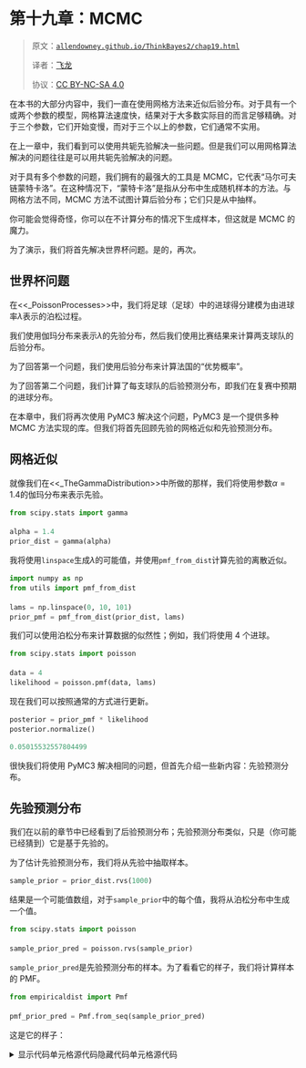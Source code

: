# 第十九章：MCMC

> 原文：[`allendowney.github.io/ThinkBayes2/chap19.html`](https://allendowney.github.io/ThinkBayes2/chap19.html)
> 
> 译者：[飞龙](https://github.com/wizardforcel)
> 
> 协议：[CC BY-NC-SA 4.0](http://creativecommons.org/licenses/by-nc-sa/4.0/)

在本书的大部分内容中，我们一直在使用网格方法来近似后验分布。对于具有一个或两个参数的模型，网格算法速度快，结果对于大多数实际目的而言足够精确。对于三个参数，它们开始变慢，而对于三个以上的参数，它们通常不实用。

在上一章中，我们看到可以使用共轭先验解决一些问题。但是我们可以用网格算法解决的问题往往是可以用共轭先验解决的问题。

对于具有多个参数的问题，我们拥有的最强大的工具是 MCMC，它代表“马尔可夫链蒙特卡洛”。在这种情况下，“蒙特卡洛”是指从分布中生成随机样本的方法。与网格方法不同，MCMC 方法不试图计算后验分布；它们只是从中抽样。

你可能会觉得奇怪，你可以在不计算分布的情况下生成样本，但这就是 MCMC 的魔力。

为了演示，我们将首先解决世界杯问题。是的，再次。

## 世界杯问题

在<<_PoissonProcesses>>中，我们将足球（足球）中的进球得分建模为由进球率$\lambda$表示的泊松过程。

我们使用伽玛分布来表示$\lambda$的先验分布，然后我们使用比赛结果来计算两支球队的后验分布。

为了回答第一个问题，我们使用后验分布来计算法国的“优势概率”。

为了回答第二个问题，我们计算了每支球队的后验预测分布，即我们在复赛中预期的进球分布。

在本章中，我们将再次使用 PyMC3 解决这个问题，PyMC3 是一个提供多种 MCMC 方法实现的库。但我们将首先回顾先验的网格近似和先验预测分布。

## 网格近似

就像我们在<<_TheGammaDistribution>>中所做的那样，我们将使用参数$\alpha=1.4$的伽玛分布来表示先验。

```py
from scipy.stats import gamma

alpha = 1.4
prior_dist = gamma(alpha) 
```

我将使用`linspace`生成$\lambda$的可能值，并使用`pmf_from_dist`计算先验的离散近似。

```py
import numpy as np
from utils import pmf_from_dist

lams = np.linspace(0, 10, 101)
prior_pmf = pmf_from_dist(prior_dist, lams) 
```

我们可以使用泊松分布来计算数据的似然性；例如，我们将使用 4 个进球。

```py
from scipy.stats import poisson

data = 4
likelihood = poisson.pmf(data, lams) 
```

现在我们可以按照通常的方式进行更新。

```py
posterior = prior_pmf * likelihood
posterior.normalize() 
```

```py
0.05015532557804499 
```

很快我们将使用 PyMC3 解决相同的问题，但首先介绍一些新内容：先验预测分布。

## 先验预测分布

我们在以前的章节中已经看到了后验预测分布；先验预测分布类似，只是（你可能已经猜到）它是基于先验的。

为了估计先验预测分布，我们将从先验中抽取样本。

```py
sample_prior = prior_dist.rvs(1000) 
```

结果是一个可能值数组，对于`sample_prior`中的每个值，我将从泊松分布中生成一个值。

```py
from scipy.stats import poisson

sample_prior_pred = poisson.rvs(sample_prior) 
```

`sample_prior_pred`是先验预测分布的样本。为了看看它的样子，我们将计算样本的 PMF。

```py
from empiricaldist import Pmf

pmf_prior_pred = Pmf.from_seq(sample_prior_pred) 
```

这是它的样子：

<details class="hide above-input"><summary aria-label="Toggle hidden content">显示代码单元格源代码隐藏代码单元格源代码</summary>

```py
from utils import decorate

pmf_prior_pred.bar()
decorate(xlabel='Number of goals',
         ylabel='PMF',
         title='Prior Predictive Distribution') 
```</details> ![_images/eca8cc1de30bb001a105eb6a2bf94133ee6740cbf48d21dadeb130afe219aac7.png](img/3dd262bbe6abdce4ea23ae2cb00d096b.png)

计算先验预测分布的一个原因是检查我们对系统的模型是否合理。在这种情况下，进球的分布似乎与我们对世界杯足球的了解一致。

但在本章中，我们有另一个原因：计算先验预测分布是使用 MCMC 的第一步。

## 介绍 PyMC3

PyMC3 是一个提供多种 MCMC 方法的 Python 库。要使用 PyMC3，我们必须指定生成数据的过程的模型。在这个例子中，模型有两个步骤：

+   首先我们从先验分布中抽取一个进球率，

+   然后我们从泊松分布中抽取一定数量的进球。

以下是我们在 PyMC3 中指定此模型的方式：

```py
import pymc3 as pm

with pm.Model() as model:
    lam = pm.Gamma('lam', alpha=1.4, beta=1.0)
    goals = pm.Poisson('goals', lam) 
```

导入`pymc3`后，我们创建了一个名为`model`的`Model`对象。

如果您对 Python 中的`with`语句不熟悉，它是一种将一组语句与对象关联的方法。在这个例子中，两个缩进的语句与新的`Model`对象相关联。因此，当我们创建分布对象`Gamma`和`Poisson`时，它们被添加到`Model`中。

在`with`语句内部：

+   第一行创建了先验，这是一个具有给定参数的 gamma 分布。

+   第二行创建了先验预测，这是一个具有参数`lam`的泊松分布。

`Gamma`和`Poisson`的第一个参数是一个字符串变量名。

PyMC3 提供了一个生成模型的可视化表示的函数。

<details class="hide above-input"><summary aria-label="Toggle hidden content">显示代码单元格内容 隐藏代码单元格内容</summary>

```py
pm.model_to_graphviz(model) 
```

![_images/609b52cdd995310fa9f12f9f2aa7d3f49ae50dbdca73040d1e57a879aeaa36fc.svg](img/20d889a293bd0942c8e78861a5bfe4d9.png)</details>

在这个可视化中，椭圆形显示`lam`是从 gamma 分布中抽取的，`goals`是从泊松分布中抽取的。箭头显示`lam`的值被用作`goals`分布的参数。

## 抽样先验

PyMC3 提供了一个从先验和先验预测分布中生成样本的函数。我们可以使用`with`语句在模型的上下文中运行此函数。

```py
with model:
    trace = pm.sample_prior_predictive(1000) 
```

结果是一个类似字典的对象，将变量`lam`和`goals`映射到样本。我们可以这样提取`lam`的样本：

```py
sample_prior_pymc = trace['lam']
sample_prior_pymc.shape 
```

```py
(1000,) 
```

以下图比较了此样本的 CDF 与使用 SciPy 中的`gamma`对象生成的样本的 CDF。

<details class="hide above-input"><summary aria-label="Toggle hidden content">显示代码单元格内容 隐藏代码单元格内容</summary>

```py
from empiricaldist import Cdf

def plot_cdf(sample, **options):
  """Plot the CDF of a sample.

 sample: sequence of quantities
 """
    Cdf.from_seq(sample).plot(**options) 
```</details> <details class="hide above-input"><summary aria-label="Toggle hidden content">显示代码单元格源代码 隐藏代码单元格源代码</summary>

```py
plot_cdf(sample_prior, 
         label='SciPy sample',
         color='C5')
plot_cdf(sample_prior_pymc, 
         label='PyMC3 sample',
         color='C0')
decorate(xlabel=r'Goals per game ($\lambda$)',
         ylabel='CDF',
         title='Prior distribution') 
```</details> ![_images/193b0b47427fd7f39ff507b2ce0793f76d0f69476bfc766c47bc5e428f929d77.png](img/4a581ee15ec55f6c43db331b3e69b294.png)

结果是相似的，这证实了模型的规范是正确的，采样器的工作是如广告所述的。

从跟踪中我们还可以提取`goals`，这是从先验预测分布中抽取的样本。

```py
sample_prior_pred_pymc = trace['goals']
sample_prior_pred_pymc.shape 
```

```py
(1000,) 
```

我们可以将其与使用 SciPy 中的`poisson`对象生成的样本进行比较。

因为后验预测分布中的数量是离散的（进球数），我将绘制 CDF 作为阶梯函数。

<details class="hide above-input"><summary aria-label="Toggle hidden content">显示代码单元格内容 隐藏代码单元格内容</summary>

```py
def plot_pred(sample, **options):
    Cdf.from_seq(sample).step(**options) 
```</details> <details class="hide above-input"><summary aria-label="Toggle hidden content">显示代码单元格源代码 隐藏代码单元格源代码</summary>

```py
plot_pred(sample_prior_pred, 
          label='SciPy sample', 
          color='C5')
plot_pred(sample_prior_pred_pymc, 
          label='PyMC3 sample', 
          color='C13')
decorate(xlabel='Number of goals',
         ylabel='PMF',
         title='Prior Predictive Distribution') 
```</details> ![_images/dc0f98c00bcdf866da67931d6c2c2c5b2478e90be73e2a3f295493d47e4a36b4.png](img/3e04bb6f8d13f6f6a8c646159fc0add6.png)

同样，结果是相似的，因此我们有一些信心我们正在正确使用 PyMC3。

## 何时进行推断？

最后，我们准备进行实际推断。我们只需要做一个小改变。这是我们用来生成先验预测分布的模型：

```py
with pm.Model() as model:
    lam = pm.Gamma('lam', alpha=1.4, beta=1.0)
    goals = pm.Poisson('goals', lam) 
```

这是我们将用于计算后验分布的模型。

```py
with pm.Model() as model2:
    lam = pm.Gamma('lam', alpha=1.4, beta=1.0)
    goals = pm.Poisson('goals', lam, observed=4) 
```

不同之处在于我们将 goals 标记为`observed`并提供观察数据`4`。

而不是调用`sample_prior_predictive`，我们将调用`sample`，这被理解为从`lam`的后验分布中抽样。

```py
options = dict(return_inferencedata=False)

with model2:
    trace2 = pm.sample(500, **options) 
```

<details class="hide below-input"><summary aria-label="Toggle hidden content">显示代码单元格输出 隐藏代码单元格输出</summary>

```py
Auto-assigning NUTS sampler...
Initializing NUTS using jitter+adapt_diag...
Multiprocess sampling (2 chains in 2 jobs)
NUTS: [lam] 
```

<progress value="3000" class="" max="3000" style="width:300px; height:20px; vertical-align: middle;">100.00% [3000/3000 00:01<00:00 Sampling 2 chains, 0 divergences]</progress>

```py
Sampling 2 chains for 1_000 tune and 500 draw iterations (2_000 + 1_000 draws total) took 1 seconds. 
```</details>

尽管这些模型的规范是相似的，但采样过程是非常不同的。我不会详细介绍 PyMC3 的工作原理，但有几件事情你应该知道：

+   根据模型的不同，PyMC3 使用几种 MCMC 方法之一；在这个例子中，它使用[无 U 转弯采样器](https://en.wikipedia.org/wiki/Hamiltonian_Monte_Carlo#No_U-Turn_Sampler) (NUTS)，这是我们拥有的最有效和可靠的方法之一。

+   当采样器启动时，它生成的第一个值通常不是来自后验分布的代表性样本，因此这些值被丢弃。这个过程称为“调整”。

+   PyMC3 不是使用单一的马尔可夫链，而是使用多个链。然后我们可以比较多个链的结果，以确保它们是一致的。

尽管我们要求 500 个样本，PyMC3 生成了两个 1000 个样本，丢弃了一半，返回了剩下的 1000 个。从`trace2`中，我们可以提取后验分布的样本，就像这样：

```py
sample_post_pymc = trace2['lam'] 
```

<details class="hide above-input"><summary aria-label="Toggle hidden content">显示代码单元格内容 隐藏代码单元格内容</summary>

```py
sample_post_pymc.shape 
```

```py
(1000,) 
```</details>

我们可以将这个样本的 CDF 与我们通过网格近似计算的后验进行比较：

<details class="hide above-input"><summary aria-label="Toggle hidden content">显示代码单元格源代码 隐藏代码单元格源代码</summary>

```py
posterior.make_cdf().plot(label='posterior grid', 
                          color='C5')
plot_cdf(sample_post_pymc, 
         label='PyMC3 sample',
         color='C4')

decorate(xlabel=r'Goals per game ($\lambda$)',
         ylabel='CDF',
         title='Posterior distribution') 
```</details> ![_images/df033dddfe2e28c72653c7a90266da82aa4902fbd977ec312df43d87c2bb4607.png](img/8732cbe552885e122226632c2238e45e.png)

PyMC3 的结果与网格近似的结果一致。

## 后验预测分布

最后，要从后验预测分布中采样，我们可以使用`sample_posterior_predictive`：

```py
with model2:
    post_pred = pm.sample_posterior_predictive(trace2) 
```

<details class="hide below-input"><summary aria-label="Toggle hidden content">显示代码单元格输出 隐藏代码单元格输出</summary> <progress value="1000" class="" max="1000" style="width:300px; height:20px; vertical-align: middle;">100.00% [1000/1000 00:00<00:00]</progress></details>

结果是一个包含`goals`样本的字典。

```py
sample_post_pred_pymc = post_pred['goals'] 
```

<details class="hide above-input"><summary aria-label="Toggle hidden content">显示代码单元格内容 隐藏代码单元格内容</summary>

```py
sample_post_pred_pymc.shape 
```

```py
(1000,) 
```</details>

我还将从我们通过网格近似计算的后验分布中生成一个样本。

```py
sample_post = posterior.sample(1000)
sample_post_pred = poisson(sample_post).rvs() 
```

我们可以比较这两个样本。

<details class="hide above-input"><summary aria-label="Toggle hidden content">显示代码单元格源代码 隐藏代码单元格源代码</summary>

```py
plot_pred(sample_post_pred, 
          label='grid sample',
          color='C5')
plot_pred(sample_post_pred_pymc, 
          label='PyMC3 sample',
          color='C12')

decorate(xlabel='Number of goals',
         ylabel='PMF',
         title='Posterior Predictive Distribution') 
```</details> ![_images/e72732e7236a3458b5cc5d33844fdc3fed5b8289d8a9181a56868e1235c80003.png](img/8561fce647062c70fa4fe583e77acf8d.png)

同样，结果是一致的。因此，我们已经确定我们可以使用网格近似或 PyMC3 计算相同的结果。

但可能不清楚原因。在这个例子中，网格算法所需的计算量比 MCMC 少，结果是后验分布的一个相当不错的近似，而不是一个样本。

然而，这是一个只有一个参数的简单模型。事实上，我们甚至可以用更少的计算来解决它，使用共轭先验。PyMC3 的强大之处将在更复杂的模型中更加明显。

## 幸福

最近我阅读了 Esteban Ortiz-Ospina 和 Max Roser 的[“幸福和生活满意度”](https://ourworldindata.org/happiness-and-life-satisfaction)，其中讨论了收入和幸福之间的关系，包括国家之间、国家内部和随时间的变化。

它引用了[“世界幸福报告”](https://worldhappiness.report/)，其中包括[多元回归分析的结果](https://worldhappiness.report/ed/2020/social-environments-for-world-happiness/)，探讨了幸福与六个潜在预测因素之间的关系：

+   收入以人均 GDP 表示

+   社会支持

+   出生时的健康预期寿命

+   自由选择生活的自由

+   慷慨

+   对腐败的看法

因变量是国家对“Cantril 梯子问题”的平均回答，该问题由[盖洛普世界民意调查](https://news.gallup.com/poll/122453/understanding-gallup-uses-cantril-scale.aspx)使用：

> 请想象一个阶梯，从底部编号为零到顶部编号为 10。梯子的顶部代表您的最佳生活，梯子的底部代表您的最糟糕的生活。您会说您个人感觉您现在站在梯子的哪一步？

我将这些回答称为“幸福”，但更精确地说，它们可能更多地被认为是对生活质量满意度的衡量。

在接下来的几节中，我们将使用贝叶斯回归复制此报告中的分析。

我们可以使用 Pandas 将数据读入`DataFrame`。

```py
import pandas as pd

filename = 'WHR20_DataForFigure2.1.xls'
df = pd.read_excel(filename) 
```

<details class="hide above-input"><summary aria-label="Toggle hidden content">显示代码单元格内容 隐藏代码单元格内容</summary>

```py
df.head(3) 
```

|  | 国家名称 | 区域指标 | 梯子分数 | 梯子分数的标准误差 | 上边缘 | 下边缘 | 每人 GDP 的自然对数 | 社会支持 | 健康预期寿命 | 自由选择生活的自由 | 慷慨 | 对腐败的看法 | 理想国梯子分数 | 由:每人 GDP 的自然对数解释 | 由:社会支持解释 | 由:健康预期寿命解释 | 由:自由选择生活的自由解释 | 由:慷慨解释 | 由:对腐败的看法解释 | 理想国+残差 |
| --- | --- | --- | --- | --- | --- | --- | --- | --- | --- | --- | --- | --- | --- | --- | --- | --- | --- | --- | --- | --- |
| 0 | 芬兰 | 西欧 | 7.8087 | 0.031156 | 7.869766 | 7.747634 | 10.639267 | 0.954330 | 71.900826 | 0.949172 | -0.059482 | 0.195445 | 1.972317 | 1.285190 | 1.499526 | 0.961271 | 0.662317 | 0.159670 | 0.477857 | 2.762835 |
| 1 | 丹麦 | 西欧 | 7.6456 | 0.033492 | 7.711245 | 7.579955 | 10.774001 | 0.955991 | 72.402504 | 0.951444 | 0.066202 | 0.168489 | 1.972317 | 1.326949 | 1.503449 | 0.979333 | 0.665040 | 0.242793 | 0.495260 | 2.432741 |

| 2 | 瑞士 | 西欧 | 7.5599 | 0.035014 | 7.628528 | 7.491272 | 10.979933 | 0.942847 | 74.102448 | 0.921337 | 0.105911 | 0.303728 | 1.972317 | 1.390774 | 1.472403 | 1.040533 | 0.628954 | 0.269056 | 0.407946 | 2.350267 |</details> <details class="hide above-input"><summary aria-label="Toggle hidden content">显示代码单元格内容 隐藏代码单元格内容</summary>

```py
df.shape 
```

```py
(153, 20) 
```</details>

`DataFrame`每个 153 个国家有一行，每个 20 个变量有一列。

名为“梯子分数”的列包含我们将尝试预测的幸福测量值。

```py
score = df['Ladder score'] 
```

## 简单回归

要开始，让我们看看幸福与收入之间的关系，收入以人均国内生产总值（GDP）表示。

`'Logged GDP per capita'`列代表每个国家的 GDP 的自然对数，除以人口，校正了[购买力平价](https://en.wikipedia.org/wiki/Purchasing_power_parity)（PPP）。

```py
log_gdp = df['Logged GDP per capita'] 
```

以下图是`score`与`log_gdp`的散点图，每个国家一个标记。

<details class="hide above-input"><summary aria-label="Toggle hidden content">显示代码单元格源代码 隐藏代码单元格源代码</summary>

```py
import matplotlib.pyplot as plt

plt.plot(log_gdp, score, '.')

decorate(xlabel='Log GDP per capita at PPP',
         ylabel='Happiness ladder score') 
```</details> ![_images/e8d32d702c0b82a48796b8eac7bce082b9e28192f892eddb25f8fc18bdc32a50.png](img/d353ec4ff47106dcc2019c7369b7f92f.png)

很明显这些变量之间存在关系：在 GDP 较高的国家，人们通常报告更高的幸福水平。

我们可以使用 SciPy 中的`linregress`来计算这些变量的简单回归。

```py
from scipy.stats import linregress

result = linregress(log_gdp, score) 
```

这里是结果。

显示代码单元格源代码 隐藏代码单元格源代码

```py
pd.DataFrame([result.slope, result.intercept],
             index=['Slope', 'Intercept'],
             columns=['']) 
```</details>

| | |
| --- | --- |
| 斜率 | 0.717738 |
| 截距 | -1.198646 |

估计的斜率约为 0.72，这表明对数 GDP 增加一个单位（GDP 的因子为$e \approx 2.7$）与幸福阶梯上升 0.72 个单位相关。

现在让我们使用 PyMC3 来估计相同的参数。我们将使用与第<<_RegressionModel>>节中相同的回归模型：

$$y = a x + b + \epsilon$$

其中$y$是因变量（阶梯分数），$x$是预测变量（对数 GDP），$\epsilon$是来自标准差为$\sigma$的正态分布的一系列值。

$a$和$b$是回归线的斜率和截距。它们是未知参数，因此我们将使用数据来估计它们。

以下是此模型的 PyMC3 规范。

```py
x_data = log_gdp
y_data = score

with pm.Model() as model3:
    a = pm.Uniform('a', 0, 4)
    b = pm.Uniform('b', -4, 4)
    sigma = pm.Uniform('sigma', 0, 2)

    y_est = a * x_data + b
    y = pm.Normal('y', 
                  mu=y_est, sd=sigma, 
                  observed=y_data) 
```

参数`a`，`b`和`sigma`的先验分布是均匀的，范围足够宽以覆盖后验分布。

`y_est`是基于回归方程估计的因变量的值。`y`是均值为`y_est`，标准差为`sigma`的正态分布。

注意数据如何包含在模型中：

+   预测变量`x_data`的值用于计算`y_est`。

+   因变量`y_data`的值作为`y`的观察值提供。

现在我们可以使用这个模型从后验分布中生成一个样本。

```py
with model3:
    trace3 = pm.sample(500, **options) 
```

显示代码单元格输出 隐藏代码单元格输出

```py
Auto-assigning NUTS sampler...
Initializing NUTS using jitter+adapt_diag...
Multiprocess sampling (2 chains in 2 jobs)
NUTS: [sigma, b, a] 
```

进度值="3000" class="" max="3000" style="width:300px; height:20px; vertical-align: middle;">100.00% [3000/3000 00:04<00:00 Sampling 2 chains, 0 divergences]</progress>

```py
Sampling 2 chains for 1_000 tune and 500 draw iterations (2_000 + 1_000 draws total) took 5 seconds.
The number of effective samples is smaller than 25% for some parameters. 
```</details>

当运行采样器时，您可能会收到关于“发散”和“接受概率”的警告消息。现在可以忽略它们。

结果是一个包含来自`a`，`b`和`sigma`联合后验分布的样本的对象。

显示代码单元格内容 隐藏代码单元格内容

```py
trace3 
```

```py
<MultiTrace: 2 chains, 500 iterations, 6 variables> 
```</details>

ArviZ 提供了`plot_posterior`，我们可以使用它来绘制参数的后验分布。这是斜率`a`和截距`b`的后验分布。

```py
import arviz as az

with model3:
    az.plot_posterior(trace3, var_names=['a', 'b']); 
```

![_images/2d0315a450aa2983502a89de28f3ca4f0bc5a82b977339041634e6e0c2faeb43.png](img/82eb00df25d4da6bf463032f64860e89.png)

图表显示了样本的分布，由 KDE 估计，并显示了 94%的可信区间。在图中，“HDI”代表[“最高密度区间”](https://www.sciencedirect.com/topics/mathematics/highest-density-interval)。

这些样本的均值与我们用`linregress`估计的参数一致。

显示代码单元格内容 隐藏代码单元格内容

```py
print('Sample mean:', trace3['a'].mean())
print('Regression slope:', result.slope) 
```

```py
Sample mean: 0.715698157714354
Regression slope: 0.717738495630452 
```</details> 显示代码单元格内容 隐藏代码单元格内容

```py
print('Sample mean:', trace3['b'].mean())
print('Regression intercept:', result.intercept) 
```

```py
Sample mean: -1.174412246262264
Regression intercept: -1.1986460618088843 
```</details>

最后，我们可以检查`sigma`的边际后验分布

显示代码单元格内容 隐藏代码单元格内容

```py
az.plot_posterior(trace3['sigma']); 
```

![_images/76feb6bc1ab4570c10da92150b8c385ac493214901021ea2a2d7431582540ee3.png](img/d075f68956ee5fc62f1d2774da56482e.png)</details>

`sigma`的后验分布中的值似乎是合理的。

简单回归模型只有三个参数，所以我们可以使用网格算法。但是幸福报告中的回归模型有六个预测变量，因此总共有八个参数，包括截距和`sigma`。

对于具有八个参数的模型来说，计算网格逼近是不切实际的。即使是粗网格，每个维度有 20 个点，也会有超过 250 亿个点。而且有 153 个国家，我们将不得不计算近 4 万亿个可能性。

但是 PyMC3 可以轻松处理具有八个参数的模型，我们将在下一节中看到。

<details class="hide above-input"><summary aria-label="Toggle hidden content">显示代码单元格内容 隐藏代码单元格内容</summary>

```py
20 ** 8 / 1e9 
```

```py
25.6 
```</details> <details class="hide above-input"><summary aria-label="Toggle hidden content">显示代码单元格内容 隐藏代码单元格内容</summary>

```py
153 * 20 ** 8 / 1e12 
```

```py
3.9168 
```</details>

## 多元回归

在我们实施多元回归模型之前，我将从`DataFrame`中选择我们需要的列。

```py
columns = ['Ladder score',
           'Logged GDP per capita',
           'Social support',
           'Healthy life expectancy',
           'Freedom to make life choices',
           'Generosity',
           'Perceptions of corruption']

subset = df[columns] 
```

<details class="hide above-input"><summary aria-label="Toggle hidden content">显示代码单元格内容 隐藏代码单元格内容</summary>

```py
subset.head(3) 
```

|  | 阶梯分数 | 人均 GDP | 社会支持 | 健康预期寿命 | 自由度 | 慷慨 | 对腐败的看法 |
| --- | --- | --- | --- | --- | --- | --- | --- |
| 0 | 7.8087 | 10.639267 | 0.954330 | 71.900826 | 0.949172 | -0.059482 | 0.195445 |
| 1 | 7.6456 | 10.774001 | 0.955991 | 72.402504 | 0.951444 | 0.066202 | 0.168489 |

| 2 | 7.5599 | 10.979933 | 0.942847 | 74.102448 | 0.921337 | 0.105911 | 0.303728 |</details>

预测变量具有不同的单位：对数 GDP 以对数美元表示，预期寿命以年为单位，其他变量以任意比例表示。为了使这些因素可比较，我将标准化数据，使每个变量的均值为 0，标准差为 1。

```py
standardized = (subset - subset.mean()) / subset.std() 
```

现在让我们构建模型。我将提取因变量。

```py
y_data = standardized['Ladder score'] 
```

以及自变量。

```py
x1 = standardized[columns[1]]
x2 = standardized[columns[2]]
x3 = standardized[columns[3]]
x4 = standardized[columns[4]]
x5 = standardized[columns[5]]
x6 = standardized[columns[6]] 
```

这就是模型。`b0`是截距；`b1`到`b6`是与预测变量相关的参数。

```py
with pm.Model() as model4:
    b0 = pm.Uniform('b0', -4, 4)
    b1 = pm.Uniform('b1', -4, 4)
    b2 = pm.Uniform('b2', -4, 4)
    b3 = pm.Uniform('b3', -4, 4)
    b4 = pm.Uniform('b4', -4, 4)
    b5 = pm.Uniform('b5', -4, 4)
    b6 = pm.Uniform('b6', -4, 4)
    sigma = pm.Uniform('sigma', 0, 2)

    y_est = b0 + b1*x1 + b2*x2 + b3*x3 + b4*x4 + b5*x5 + b6*x6
    y = pm.Normal('y', 
                  mu=y_est, sd=sigma, 
                  observed=y_data) 
```

我们可以使用预测变量的向量和参数的向量更简洁地表示这个模型，但我决定保持简单。

现在我们可以从联合后验分布中抽样。

```py
with model4:
    trace4 = pm.sample(500, **options) 
```

<details class="hide below-input"><summary aria-label="Toggle hidden content">显示代码单元格输出 隐藏代码单元格输出</summary>

```py
Auto-assigning NUTS sampler...
Initializing NUTS using jitter+adapt_diag...
Multiprocess sampling (2 chains in 2 jobs)
NUTS: [sigma, b6, b5, b4, b3, b2, b1, b0] 
```

<progress value="3000" class="" max="3000" style="width:300px; height:20px; vertical-align: middle;">100.00% [3000/3000 00:04<00:00 Sampling 2 chains, 0 divergences]</progress>

```py
Sampling 2 chains for 1_000 tune and 500 draw iterations (2_000 + 1_000 draws total) took 4 seconds. 
```</details>

因为我们对数据进行了标准化，我们期望截距为 0，事实上`b0`的后验均值接近于 0。

<details class="hide above-input"><summary aria-label="Toggle hidden content">显示代码单元格内容 隐藏代码单元格内容</summary>

```py
trace4['b0'].mean() 
```

```py
-0.0009400028402880869 
```</details>

我们还可以检查`sigma`的后验均值：

<details class="hide above-input"><summary aria-label="Toggle hidden content">显示代码单元格内容 隐藏代码单元格内容</summary>

```py
trace4['sigma'].mean() 
```

```py
0.5157546237813752 
```</details>

从`trace4`中，我们可以提取参数的后验分布样本并计算它们的均值。

```py
param_names = ['b1', 'b3', 'b3', 'b4', 'b5', 'b6']

means = [trace4[name].mean() 
         for name in param_names] 
```

我们还可以计算 94%的可信区间（在第 3 和第 97 百分位之间）。

```py
def credible_interval(sample):
  """Compute 94% credible interval."""
    ci = np.percentile(sample, [3, 97])
    return np.round(ci, 3)

cis = [credible_interval(trace4[name])
       for name in param_names] 
```

以下表格总结了结果。

<details class="hide above-input"><summary aria-label="Toggle hidden content">显示代码单元格来源 隐藏代码单元格来源</summary>

```py
index = columns[1:]
table = pd.DataFrame(index=index)
table['Posterior mean'] = np.round(means, 3)
table['94% CI'] = cis
table 
```</details>

|  | 后验均值 | 94% CI |
| --- | --- | --- |
| 人均 GDP | 0.244 | [0.085, 0.41] |
| 社会支持 | 0.225 | [0.081, 0.377] |
| 健康预期寿命 | 0.225 | [0.081, 0.377] |
| 自由度 | 0.187 | [0.087, 0.289] |
| 慷慨 | 0.054 | [-0.039, 0.14] |
| 对腐败的看法 | -0.100 | [-0.197, 0.002] |

看起来 GDP 与幸福（或满意度）之间的关联最为密切，其次是社会支持、预期寿命和自由。

在控制了其他因素之后，其他因素的参数显著较小，由于慷慨的置信区间包括 0，可以认为慷慨与幸福没有显著相关，至少在这项研究中是这样测量的。

这个例子展示了 MCMC 处理具有多个参数的模型的能力。但它并没有真正展示贝叶斯回归的能力。

如果回归模型的目标是估计参数，与传统的最小二乘回归相比，贝叶斯回归并没有太大的优势。

如果我们计划将参数的后验分布作为决策分析过程的一部分使用，贝叶斯方法将更有用。

## 总结

在本章中，我们使用 PyMC3 实现了我们之前见过的两个模型：足球进球的泊松模型和简单的回归模型。然后我们实现了一个多元回归模型，这是使用网格近似计算不可能的。

MCMC 比网格方法更强大，但这种力量也伴随着一些缺点：

+   MCMC 算法很棘手。同一个模型可能对一些先验表现良好，对其他先验表现不佳。采样过程通常会产生有关调整步骤、发散、“r-hat 统计”、接受率和有效样本的警告。诊断和纠正这些问题需要一些专业知识。

+   我发现使用网格算法逐步开发模型，并在途中检查中间结果更容易。使用 PyMC3，很难确信您已正确指定了模型。

出于这些原因，我建议从网格算法开始的模型开发过程，并在必要时使用 MCMC。正如我们在前几章中看到的，您可以使用网格方法解决许多现实世界的问题。但是当您需要 MCMC 时，有一个网格算法进行比较是有用的（即使它是基于一个更简单的模型）。

本书中的所有模型都可以在 PyMC3 中实现，但其中一些比其他模型更容易转换。在练习中，您将有机会进行练习。

## 练习

**练习：** 作为热身，让我们使用 PyMC3 来解决欧元问题。假设我们抛硬币 250 次，有 140 次是正面。$x$的后验分布是多少，即正面的概率？

对于先验，使用参数$\alpha=1$和$\beta=1$的贝塔分布。

参见[PyMC3 文档](https://docs.pymc.io/api/distributions/continuous.html)以获取连续分布列表。

<details class="hide above-input"><summary aria-label="Toggle hidden content">显示代码单元格内容 隐藏代码单元格内容</summary>

```py
# Solution

n = 250
k_obs = 140

with pm.Model() as model5:
    x = pm.Beta('x', alpha=1, beta=1)
    k = pm.Binomial('k', n=n, p=x, observed=k_obs)
    trace5 = pm.sample(500, **options)
    az.plot_posterior(trace5) 
```

```py
Auto-assigning NUTS sampler...
Initializing NUTS using jitter+adapt_diag...
Multiprocess sampling (2 chains in 2 jobs)
NUTS: [x] 
```

<progress value="3000" class="" max="3000" style="width:300px; height:20px; vertical-align: middle;">100.00% [3000/3000 00:00<00:00 Sampling 2 chains, 0 divergences]</progress>

```py
Sampling 2 chains for 1_000 tune and 500 draw iterations (2_000 + 1_000 draws total) took 1 seconds. 
```

![_images/9aceeffa47605e83ecf31ae37b480a41d897024e249e5e6400cf268e5aeecd95.png](img/76c133082854e9fd2a774b69a9a190a4.png)</details>

**练习：** 现在让我们使用 PyMC3 复制<<_TheGrizzlyBearProblem>>中的灰熊问题的解决方案，该问题基于超几何分布。

我将以略有不同的符号提出问题，以使其与 PyMC3 保持一致。

假设在第一次会话期间，有`k=23`只熊被标记。在第二次会话期间，有`n=19`只熊被识别，其中`x=4`只被标记。

估计环境中熊的数量`N`的后验分布。

对于先验，使用从 50 到 500 的离散均匀分布。

参见[PyMC3 文档](https://docs.pymc.io/api/distributions/discrete.html)以获取离散分布列表。

注意：`HyperGeometric`在版本 3.8 之后添加到 PyMC3 中，因此您可能需要更新您的安装来完成这个练习。

<details class="hide above-input"><summary aria-label="Toggle hidden content">显示代码单元格内容隐藏代码单元格内容</summary>

```py
# Solution

k = 23
n = 19
x = 4

with pm.Model() as model6:
    N = pm.DiscreteUniform('N', 50, 500)
    y = pm.HyperGeometric('y', N=N, k=k, n=n, observed=x)
    trace6 = pm.sample(1000, **options)
    az.plot_posterior(trace6) 
```

```py
Multiprocess sampling (2 chains in 2 jobs)
Metropolis: [N] 
```

<progress value="4000" class="" max="4000" style="width:300px; height:20px; vertical-align: middle;">100.00% [4000/4000 00:00<00:00 Sampling 2 chains, 0 divergences]</progress>

```py
Sampling 2 chains for 1_000 tune and 1_000 draw iterations (2_000 + 2_000 draws total) took 1 seconds.
The number of effective samples is smaller than 25% for some parameters. 
```

![_images/6508eeee449a1c8e82ce7ce0664789351b1fd247cb5460e9429a6934db033734.png](img/dee9f9d8c3a7ab7b7a7cad18a04ff162.png)</details>

**练习：** 在<<_WeibullDistribution>>中，我们从 Weibull 分布中生成了一个样本，其中$\lambda=3$，$k=0.8$。然后我们使用数据来计算这些参数的后验分布的网格近似。

现在让我们用 PyMC3 做同样的事情。

对于先验，你可以使用像我们在<<_SurvivalAnalysis>>中使用的均匀分布，或者你可以使用 PyMC3 提供的`HalfNormal`分布。

注意：PyMC3 中的`Weibull`类使用的参数与 SciPy 不同。PyMC3 中的参数`alpha`对应于$k$，而`beta`对应于$\lambda$。

以下是数据：

```py
data = [0.80497283, 2.11577082, 0.43308797, 0.10862644, 5.17334866,
       3.25745053, 3.05555883, 2.47401062, 0.05340806, 1.08386395] 
```

<details class="hide above-input"><summary aria-label="Toggle hidden content">显示代码单元格内容隐藏代码单元格内容</summary>

```py
# Solution

with pm.Model() as model7:
    lam = pm.Uniform('lam', 0.1, 10.1)
    k = pm.Uniform('k', 0.1, 5.1)
    y = pm.Weibull('y', alpha=k, beta=lam, observed=data)
    trace7 = pm.sample(1000, **options)
    az.plot_posterior(trace7) 
```

```py
Auto-assigning NUTS sampler...
Initializing NUTS using jitter+adapt_diag...
Multiprocess sampling (2 chains in 2 jobs)
NUTS: [k, lam] 
```

<progress value="4000" class="" max="4000" style="width:300px; height:20px; vertical-align: middle;">100.00% [4000/4000 00:01<00:00 Sampling 2 chains, 0 divergences]</progress>

```py
Sampling 2 chains for 1_000 tune and 1_000 draw iterations (2_000 + 2_000 draws total) took 2 seconds.
The acceptance probability does not match the target. It is 0.8819724175144361, but should be close to 0.8\. Try to increase the number of tuning steps. 
```

![_images/20ca2eef771e17ce366680fbf0cd5b3fa489b23d328038c5def182f25c399a5e.png](img/90b78b9ea67cbd74076b70a4cef6125f.png)</details>

**练习：** 在<<_ImprovingReadingAbility>>中，我们使用了阅读测试的数据来估计正态分布的参数。

创建一个模型，为`mu`和`sigma`定义均匀先验分布，并使用数据来估计它们的后验分布。

现在估计受试组的参数。

<details class="hide above-input"><summary aria-label="Toggle hidden content">显示代码单元格内容隐藏代码单元格内容</summary>

```py
data = responses['Treated'] 
```</details> <details class="hide above-input"><summary aria-label="Toggle hidden content">显示代码单元格内容隐藏代码单元格内容</summary>

```py
# Solution

with pm.Model() as model8:
    mu = pm.Uniform('mu', 20, 80)
    sigma = pm.Uniform('sigma', 5, 30)
    y = pm.Normal('y', mu, sigma, observed=data)
    trace8 = pm.sample(500, **options) 
```

```py
Auto-assigning NUTS sampler...
Initializing NUTS using jitter+adapt_diag...
Multiprocess sampling (2 chains in 2 jobs)
NUTS: [sigma, mu] 
```

<progress value="3000" class="" max="3000" style="width:300px; height:20px; vertical-align: middle;">100.00% [3000/3000 00:01<00:00 Sampling 2 chains, 0 divergences]</progress>

```py
Sampling 2 chains for 1_000 tune and 500 draw iterations (2_000 + 1_000 draws total) took 2 seconds. 
```</details> <details class="hide above-input"><summary aria-label="Toggle hidden content">显示代码单元格内容隐藏代码单元格内容</summary>

```py
# Solution

with model8:
    az.plot_posterior(trace8) 
```

![_images/d8e1802f0f4db48c5429de4dc2411d4445c82281b3e3719facb259a356c7daac.png](img/0ea3f1ef40964a9f6ae59de890108f8d.png)</details>

**练习：** 在<<_TheLincolnIndexProblem>>中，我们使用了一个网格算法来解决由 John D. Cook 提出的 Lincoln 指数问题：

> “假设你有一个测试者在你的程序中发现了 20 个错误。你想要估计程序中实际有多少错误。你知道至少有 20 个错误，如果你对你的测试者非常有信心，你可以假设大约有 20 个错误。但也许你的测试者不是很好。也许有数百个错误。你怎么知道有多少错误呢？没有办法知道一个测试者。但如果你有两个测试者，即使你不知道测试者有多么熟练，你也可以得到一个很好的想法。”

假设第一个测试者发现了 20 个错误，第二个测试者发现了 15 个错误，他们共同发现了 3 个错误；使用 PyMC3 来估计错误的数量。

注意：这个练习比之前的一些练习更难。其中一个挑战是数据包括`k00`，它取决于`N`：

```py
k00 = N - num_seen 
```

因此，我们必须将数据构建为模型的一部分。为此，我们可以使用`pm.math.stack`，它可以生成一个数组：

```py
data = pm.math.stack((k00, k01, k10, k11)) 
```

最后，你可能会发现使用`pm.Multinomial`很有帮助。

我将使用以下符号表示数据：

+   k11 是两个测试者发现的错误数量，

+   k10 是第一个测试者发现的错误数量，但第二个测试者没有发现，

+   k01 是第二个测试者发现的错误数量，但第一个测试者没有发现，而

+   k00 是未发现的错误的未知数量。

这里是除了`k00`之外的所有值:

<细节 类="隐藏在输入上方"><摘要 aria-label="切换隐藏内容">显示代码单元格内容 隐藏代码单元格内容</摘要>

```py
k10 = 20 - 3
k01 = 15 - 3
k11 = 3 
```</细节>

总共发现了 32 个错误:

<细节 类="隐藏在输入上方"><摘要 aria-label="切换隐藏内容">显示代码单元格内容 隐藏代码单元格内容</摘要>

```py
num_seen = k01 + k10 + k11
num_seen 
```

```py
32 
```</细节> <细节 类="隐藏在输入上方"><摘要 aria-label="切换隐藏内容">显示代码单元格内容 隐藏代码单元格内容</摘要>

```py
# Solution

with pm.Model() as model9:
    p0 = pm.Beta('p0', alpha=1, beta=1)
    p1 = pm.Beta('p1', alpha=1, beta=1)
    N = pm.DiscreteUniform('N', num_seen, 350)

    q0 = 1-p0
    q1 = 1-p1
    ps = [q0*q1, q0*p1, p0*q1, p0*p1]

    k00 = N - num_seen
    data = pm.math.stack((k00, k01, k10, k11))
    y = pm.Multinomial('y', n=N, p=ps, observed=data) 
```</细节> <细节 类="隐藏在输入上方"><摘要 aria-label="切换隐藏内容">显示代码单元格内容 隐藏代码单元格内容</摘要>

```py
# Solution

with model9:
    trace9 = pm.sample(1000, **options) 
```

```py
Multiprocess sampling (2 chains in 2 jobs)
CompoundStep
>NUTS: [p1, p0]
>Metropolis: [N] 
```

<进度 value="4000" 类="" 最大="4000" 样式="宽度:300 像素; 高度:20 像素; 垂直对齐: 中间;">100.00% [4000/4000 00:02<00:00 采样 2 链, 0 发散]</进度>

```py
Sampling 2 chains for 1_000 tune and 1_000 draw iterations (2_000 + 2_000 draws total) took 3 seconds.
The acceptance probability does not match the target. It is 0.5430480274605854, but should be close to 0.8\. Try to increase the number of tuning steps.
The rhat statistic is larger than 1.05 for some parameters. This indicates slight problems during sampling.
The estimated number of effective samples is smaller than 200 for some parameters. 
```</细节> <细节 类="隐藏在输入上方"><摘要 aria-label="切换隐藏内容">显示代码单元格内容 隐藏代码单元格内容</摘要>

```py
# Solution

with model9:
    az.plot_posterior(trace9) 
```

![_images/beeaa10ba1b2c50623f3239a25baa2d674c0a47c8035caaac00df5f38eebf9b4.png](img/c82753560176a0cc0aa0c7e546e6dc9a.png)</细节>
